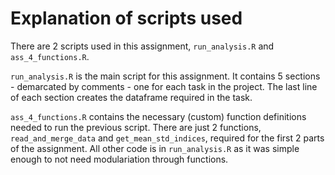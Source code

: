 # Explanation of scripts used

There are 2 scripts used in this assignment, `run_analysis.R` and `ass_4_functions.R`.

`run_analysis.R` is the main script for this assignment. It contains 5 sections - demarcated by comments - one for each task in the project. The last line of each section creates the dataframe required in the task.

`ass_4_functions.R` contains the necessary (custom) function definitions needed to run the previous script. There are just 2 functions, `read_and_merge_data` and `get_mean_std_indices`, required for the first 2 parts of the assignment. All other code is in `run_analysis.R` as it was simple enough to not need modulariation through functions.
